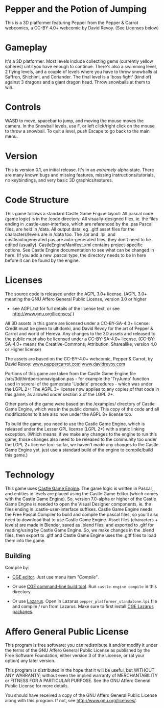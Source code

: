 # Pepper and the Potion of Jumping

This is a 3D platformer featuring Pepper from the Pepper & Carrot webcomics, a
CC-BY 4.0+ webcomic by David Revoy. (See Licenses below)

# Gameplay
It's a 3D platformer. Most levels include collecting gems (currently yellow
spheres) until you have enough to continue. There's also a swimming level, 2
flying levels, and a couple of levels where you have to throw snowballs at
Saffron, Shichimi, and Coriander.
The final level is a 'boss fight' (kind of) against 3 dragons and a giant dragon
head. Throw snowballs at them to win.

# Controls
WASD to move, spacebar to jump, and moving the mouse moves the camera.
In the Snowball levels, use F, or left click/right click on the mouse to throw a
snowball.
To quit a level, push Escape to go back to the main menu.

# Version
This is version 0.1, an initial release. It's in an *extremely* alpha state. 
There are many known bugs and missing features, missing instructions/tutorials,
no keybindings, and very basic 3D graphics/textures.

# Code Structure
This game follows a standard Castle Game Engine layout:
All pascal code (game logic) is in the /code directory.
All visually-designed files, ie. the files ending in .castle-user-interface,
which are referenced by the .pas Pascal files, are held in /data.
All output data, eg. .gltf asset files for the characters/levels are in /data
too.
The .lpr and .lpi, and castleautogenerated.pas are auto-generated files, they
don't need to be edited (usually).
CastleEngineManifest.xml contains project-specific options. See Castle Engine
documentation to see what can be changed in here. (If you add a new .pascal
type, the directory needs to be in here before it can be found by the engine.

# Licenses
The source code is released under the AGPL 3.0+ license. 
(AGPL 3.0+ meaning the GNU Affero General Public License, version 3.0 or higher
 - see AGPL.txt for full details of the license text, or see
 http://www.gnu.org/licenses/ )

All 3D assets in this game are licensed under a CC-BY-SA-4.0+ license:
Credit must be given to ultidonki, and David Revoy for the art of Pepper &
Carrot and world of Hereva.
Any changes to the 3D assets and released to the public must also be licensed
under a CC-BY-SA-4.0+ license.
(CC-BY-SA-4.0+ means the Creative-Commons, Attribution, Sharealike, version 4.0
 or Higher license)

The assets are based on the CC-BY-4.0+ webcomic, Pepper & Carrot, by David
Revoy: www.peppercarrot.com www.davidrevoy.com

Portions of this game are taken from the Castle Game Engine file
/src/3d/thirdpersonnavigation.pas - for example the 'TryJump' function used in
several of the gamestate 'Update' procedures - which was under the LGPL 2+:
The AGPL 3+ license now applies to any copies of that code in this game, as
allowed under section 3 of the LGPL 2+.

Other parts of the game were based on the /examples/ directory of Castle Game
Engine, which was in the public domain. This copy of the code and all
modifications to it are also now under the AGPL 3+ license too.

To build the game, you need to use the Castle Game Engine, which is released
under the Lesser GPL license (LGPL 2+) with a static linking exception.
(Which means, if we make any changes to the engine to run this game, those
 changes also need to be released to the community too under the LGPL 2+
 license too- so far, we haven't made any changes to the Castle Game Engine yet,
 just use a standard build of the engine to compile/build this game.)

# Technology

This game uses [Castle Game Engine](https://castle-engine.io/).
The game logic is written in Pascal, and entities in levels are placed using the
Castle Game Editor (which comes with the Castle Game Engine). 
So, version 7.0-alpha or higher of the Castle Game Engine is needed to open the
Visual Designer components, ie. the files ending in .castle-user-interface
suffixes.
Castle Game Engine needs the Free Pascal Compiler to build and compile the
pascal files, so you'll also need to download that to use Castle Game Engine.
Asset files (characters + levels) are made in Blender, saved as .blend files,
and exported to .gltf for reading/using by Castle Game Engine.
So, we make changes in the .blend files, then export to .gltf and Castle Game
Engine uses the .gltf files to load them into the game.

## Building

Compile by:

- [CGE editor](https://castle-engine.io/manual_editor.php). Just use menu item _"Compile"_.

- Or use [CGE command-line build tool](https://github.com/castle-engine/castle-engine/wiki/Build-Tool). Run `castle-engine compile` in this directory.

- Or use [Lazarus](https://www.lazarus-ide.org/). Open in Lazarus `pepper_platformer_standalone.lpi` file and compile / run from Lazarus. Make sure to first install [CGE Lazarus packages](https://castle-engine.io/documentation.php).


# Affero General Public License
This program is free software: you can redistribute it and/or modify
it under the terms of the GNU Affero General Public License as published by
the Free Software Foundation, either version 3 of the License, or
(at your option) any later version.

This program is distributed in the hope that it will be useful,
but WITHOUT ANY WARRANTY; without even the implied warranty of
MERCHANTABILITY or FITNESS FOR A PARTICULAR PURPOSE.  See the
GNU Affero General Public License for more details.

You should have received a copy of the GNU Affero General Public License
along with this program.  If not, see <http://www.gnu.org/licenses/>.

